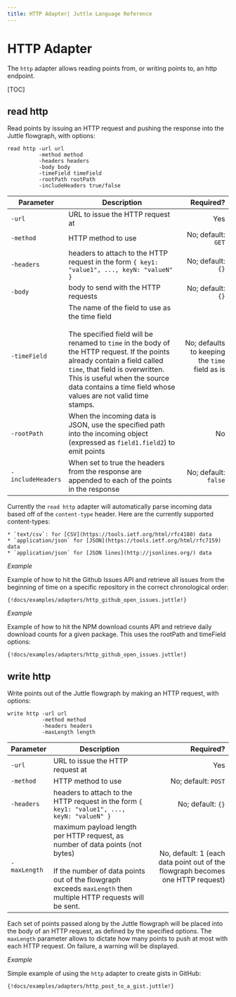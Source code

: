 ```yaml
---
title: HTTP Adapter| Juttle Language Reference
---
```


# HTTP Adapter

The `http` adapter allows reading points from, or writing points to, an http endpoint.

[TOC]

## read http

Read points by issuing an HTTP request and pushing the response into the Juttle flowgraph, with options:

```
read http -url url
          -method method
          -headers headers
          -body body
          -timeField timeField
          -rootPath rootPath
          -includeHeaders true/false
```

Parameter         |             Description          | Required?
----------------- | -------------------------------- | ---------:
`-url`            | URL to issue the HTTP request at | Yes 
`-method`         | HTTP method to use               | No; default: `GET`
`-headers`        | headers to attach to the HTTP request in the form `{ key1: "value1", ..., keyN: "valueN" }` | No; default: `{}`
`-body`           | body to send with the HTTP requests | No; default: `{}`
`-timeField`      | The name of the field to use as the time field <br><br>The specified field will be renamed to `time` in the body of the HTTP request. If the points already contain a field called `time`, that field is overwritten. This is useful when the source data contains a time field whose values are not valid time stamps.  | No; defaults to keeping the `time` field as is
`-rootPath`       | When the incoming data is JSON, use the specified path into the incoming object (expressed as `field1.field2`) to emit points | No
`-includeHeaders` | When set to true the headers from the response are appended to each of the points in the response | No; default: `false`

Currently the `read http` adapter will automatically parse incoming data based off of the `content-type` header. Here are the currently supported content-types:

    * `text/csv`: for [CSV](https://tools.ietf.org/html/rfc4180) data
    * `application/json` for [JSON](https://tools.ietf.org/html/rfc7159) data
    * `application/json` for [JSON lines](http://jsonlines.org/) data 

_Example_

Example of how to hit the Github Issues API and retrieve all issues from the
beginning of time on a specific repository in the correct chronological order:

```
{!docs/examples/adapters/http_github_open_issues.juttle!}
```

_Example_

Example of how to hit the NPM download counts API and retrieve daily download
counts for a given package. This uses the rootPath and timeField options:

```
{!docs/examples/adapters/http_github_open_issues.juttle!}
```

## write http

Write points out of the Juttle flowgraph by making an HTTP request, with options:

```
write http -url url
           -method method
           -headers headers
           -maxLength length
```

Parameter    |             Description          | Required?
------------ | -------------------------------- | ---------:
`-url`       | URL to issue the HTTP request at | Yes 
`-method`    | HTTP method to use               | No; default: `POST`
`-headers`   | headers to attach to the HTTP request in the form `{ key1: "value1", ..., keyN: "valueN" }` | No; default: `{}`
`-maxLength` | maximum payload length per HTTP request, as number of data points (not bytes) <br><br>If the number of data points out of the flowgraph exceeds `maxLength` then multiple HTTP requests will be sent. | No, default: 1 (each data point out of the flowgraph becomes one HTTP request)

Each set of points passed along by the Juttle flowgraph will be placed into the body of an HTTP request, as defined by the specified options. The `maxLength` parameter allows to dictate how many points to push at most with each HTTP request. On failure, a warning will be displayed.

_Example_

Simple example of using the `http` adapter to create gists in GitHub:

```
{!docs/examples/adapters/http_post_to_a_gist.juttle!}
```
